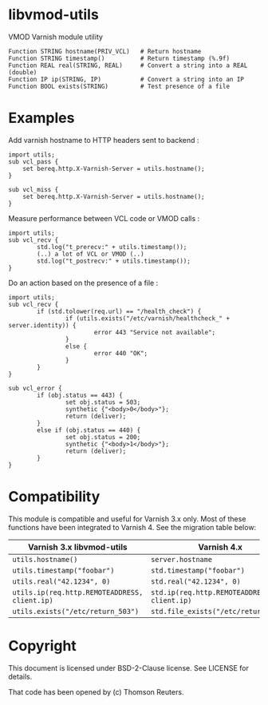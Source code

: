 libvmod-utils
=============

VMOD Varnish module utility

```
Function STRING hostname(PRIV_VCL)   # Return hostname
Function STRING timestamp()          # Return timestamp (%.9f)
Function REAL real(STRING, REAL)     # Convert a string into a REAL (double)
Function IP ip(STRING, IP)           # Convert a string into an IP
Function BOOL exists(STRING)         # Test presence of a file
```

Examples
=============
Add varnish hostname to HTTP headers sent to backend :
```
import utils;
sub vcl_pass {
	set bereq.http.X-Varnish-Server = utils.hostname();
}

sub vcl_miss {
	set bereq.http.X-Varnish-Server = utils.hostname();
}
```

Measure performance between VCL code or VMOD calls :
```
import utils;
sub vcl_recv {
        std.log("t_prerecv:" + utils.timestamp());
        (..) a lot of VCL or VMOD (..)
        std.log("t_postrecv:" + utils.timestamp());
}
```

Do an action based on the presence of a file :
```
import utils;
sub vcl_recv {
        if (std.tolower(req.url) == "/health_check") {
                if (utils.exists("/etc/varnish/healthcheck_" + server.identity)) {
                        error 443 "Service not available";
                }
                else {
                        error 440 "OK";
                }
        }
}

sub vcl_error {
        if (obj.status == 443) {
                set obj.status = 503;
                synthetic {"<body>0</body>"};
                return (deliver);
        }
        else if (obj.status == 440) {
                set obj.status = 200;
                synthetic {"<body>1</body>"};
                return (deliver);
        }
}

```

Compatibility
=============
This module is compatible and useful for Varnish 3.x only.
Most of these functions have been integrated to Varnish 4. See the migration table below:
 
| Varnish 3.x libvmod-utils         | Varnish 4.x|
| --------------------------------- |------------|
| `utils.hostname()`                | `server.hostname` |
| `utils.timestamp("foobar")`       | `std.timestamp("foobar")` |
| `utils.real("42.1234", 0)`        | `std.real("42.1234", 0)` |
| `utils.ip(req.http.REMOTEADDRESS, client.ip)` | `std.ip(req.http.REMOTEADDRESS, client.ip)` |
| `utils.exists("/etc/return_503")` | `std.file_exists("/etc/return_502")` |


Copyright
=============
This document is licensed under BSD-2-Clause license. See LICENSE for details.

That code has been opened by (c) Thomson Reuters.
